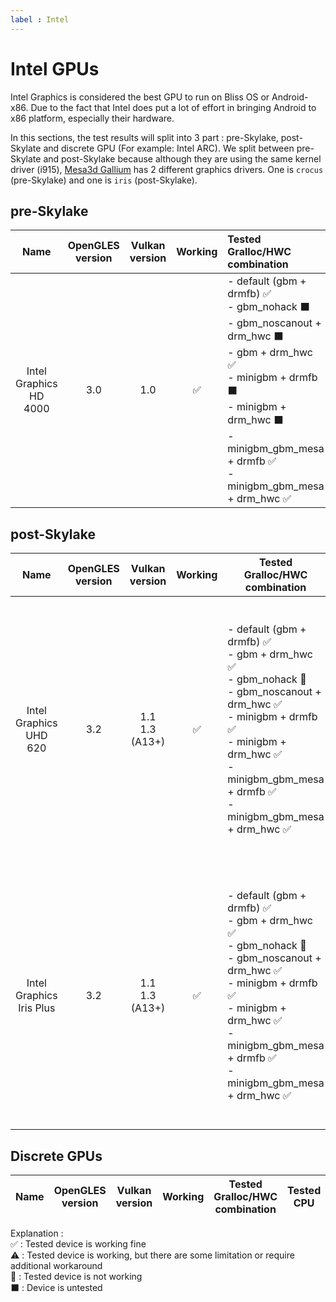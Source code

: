 ```yaml
---
label : Intel
---
```

# Intel GPUs

Intel Graphics is considered the best GPU to run on Bliss OS or Android-x86. Due to the fact that Intel does put a lot of effort in bringing Android to x86 platform, especially their hardware. 

In this sections, the test results will split into 3 part : pre-Skylake, post-Skylate and discrete GPU (For example: Intel ARC). We split between pre-Skylate and post-Skylake because although they are using the same kernel driver (i915), [Mesa3d Gallium](https://docs.mesa3d.org/gallium/index.html) has 2 different graphics drivers. One is `crocus` (pre-Skylake) and one is `iris` (post-Skylake). 

## pre-Skylake 

|        **Name**        | **OpenGLES version** | **Vulkan version** | **Working** | **Tested Gralloc/HWC combination**                                                                                                                                                                                | **Tested CPU** | [**VA-API**](https://en.wikipedia.org/wiki/Video_Acceleration_API) | **Notes** |
|:----------------------:|:--------------------:|:------------------:|:-------------:|:-------------------------------------------------------------------------------------------------------------------------------------------------------------------------------------------------------------------|---------------------|--------------------------------------------------------------------|:---------|
| Intel Graphics HD 4000 |          3.0         |         1.0        |      ✅      | - default (gbm + drmfb) ✅<br>- gbm_nohack ⬛<br>- gbm_noscanout + drm_hwc ⬛<br>- gbm + drm_hwc ✅<br>- minigbm + drmfb ⬛<br>- minigbm + drm_hwc ⬛<br>- minigbm_gbm_mesa + drmfb ✅<br>- minigbm_gbm_mesa + drm_hwc ✅ | i7-3770K            | ⬛                                                                  |           |

## post-Skylake

| **Name** | **OpenGLES version** | **Vulkan version** | **Working** | **Tested Gralloc/HWC combination** | **Tested CPU** | [**VA-API**](https://en.wikipedia.org/wiki/Video_Acceleration_API) | **Notes** |
|:---:|:---:|:---:|:---:|---|---|---|---|
| Intel Graphics UHD 620 | 3.2 | 1.1<br>1.3 (A13+) | ✅ | - default (gbm + drmfb) ✅<br>- gbm + drm_hwc ✅<br>- gbm_nohack 🚫<br>- gbm_noscanout + drm_hwc ✅<br>- minigbm + drmfb ✅<br>- minigbm + drm_hwc ✅<br>- minigbm_gbm_mesa + drmfb ✅<br>- minigbm_gbm_mesa + drm_hwc ✅ | i7-8550U | ✅ | - Without the hack on gbm_gralloc the UI will crash immediately as soon as the cursor show up.<br>- The hack on gbm_gralloc affect the render of video so it will show broken color whenever you play a video |
| Intel Graphics Iris Plus | 3.2 | 1.1<br>1.3 (A13+) | ✅ | - default (gbm + drmfb) ✅<br>- gbm + drm_hwc ✅<br>- gbm_nohack 🚫<br>- gbm_noscanout + drm_hwc ✅<br>- minigbm + drmfb ✅<br>- minigbm + drm_hwc ✅<br>- minigbm_gbm_mesa + drmfb ✅<br>- minigbm_gbm_mesa + drm_hwc ✅ | i7-1065G7 | ✅ | - Without the hack on gbm_gralloc the UI will crash immediately as soon as the cursor show up.<br>- The hack on gbm_gralloc affect the render of video so it will show broken color whenever you play a video |

## Discrete GPUs

| **Name** | **OpenGLES version** | **Vulkan version** | **Working** | **Tested Gralloc/HWC combination** | **Tested CPU** | [**VA-API**](https://en.wikipedia.org/wiki/Video_Acceleration_API) | **Notes** |
|:---:|:---:|:---:|:---:|---|---|---|---|


Explanation : <br>
✅ : Tested device is working fine<br>
⚠️ : Tested device is working, but there are some limitation or require additional workaround<br>
🚫 : Tested device is not working<br>
⬛ : Device is untested<br>
